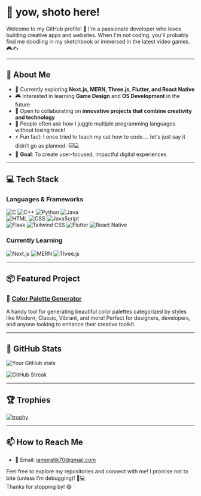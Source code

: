 
# 👋 yow, shoto here!

Welcome to my GitHub profile! 🎉 I'm a passionate developer who loves building creative apps and websites. When I'm not coding, you'll probably find me doodling in my sketchbook or immersed in the latest video games. 🎮✍️

---

## 🚀 About Me

- 🌱 Currently exploring **Next.js, MERN, Three.js, Flutter, and React Native**
- 🎮 Interested in learning **Game Design** and **OS Development** in the future
- 👯 Open to collaborating on **innovative projects that combine creativity and technology**
- 🤔 People often ask how I juggle multiple programming languages without losing track!
- ⚡ Fun fact: I once tried to teach my cat how to code.... let's just say it didn’t go as planned. 🐱💻
- 🎯 **Goal**: To create user-focused, impactful digital experiences

---

## 💻 Tech Stack

### Languages & Frameworks
![C](https://img.shields.io/badge/-C-00599C?logo=c&logoColor=white) ![C++](https://img.shields.io/badge/-C++-00599C?logo=c%2B%2B&logoColor=white) ![Python](https://img.shields.io/badge/-Python-3776AB?logo=python&logoColor=white) ![Java](https://img.shields.io/badge/-Java-007396?logo=java&logoColor=white)  
![HTML](https://img.shields.io/badge/-HTML5-E34F26?logo=html5&logoColor=white) ![CSS](https://img.shields.io/badge/-CSS3-1572B6?logo=css3&logoColor=white) ![JavaScript](https://img.shields.io/badge/-JavaScript-F7DF1E?logo=javascript&logoColor=black)  
![Flask](https://img.shields.io/badge/-Flask-000000?logo=flask&logoColor=white) ![Tailwind CSS](https://img.shields.io/badge/-Tailwind_CSS-38B2AC?logo=tailwind-css&logoColor=white) ![Flutter](https://img.shields.io/badge/-Flutter-02569B?logo=flutter&logoColor=white) ![React Native](https://img.shields.io/badge/-React_Native-61DAFB?logo=react&logoColor=black)

### Currently Learning
![Next.js](https://img.shields.io/badge/-Next.js-000000?logo=next.js&logoColor=white) ![MERN](https://img.shields.io/badge/-MERN-61DAFB?logo=react&logoColor=black) ![Three.js](https://img.shields.io/badge/-Three.js-000000?logo=three.js&logoColor=white)

---

## 📦 Featured Project

### 🎨 [**Color Palette Generator**](https://marketplace.visualstudio.com/items?itemName=pratikkodape.palatte)
A handy tool for generating beautiful color palettes categorized by styles like Modern, Classic, Vibrant, and more! Perfect for designers, developers, and anyone looking to enhance their creative toolkit.

---

## 🌟 GitHub Stats

![Your GitHub stats](https://github-readme-stats.vercel.app/api?username=shoto87&show_icons=true&theme=dark&hide_border=true)

![GitHub Streak](https://streak-stats.demolab.com/?user=shoto87&theme=highcontrast&hide_border=true&border_radius=10)

---

## 🏆 Trophies

[![trophy](https://github-profile-trophy.vercel.app/?username=shoto87&theme=darkhub&no-frame=true)](https://github.com/ryo-ma/github-profile-trophy)

---

## 📫 How to Reach Me

- 💌 Email: [iampratik70@gmail.com](mailto:iampratik70@gmail.com)

Feel free to explore my repositories and connect with me! I promise not to bite (unless I’m debugging)! 🐾💻  
Thanks for stopping by! 😄
